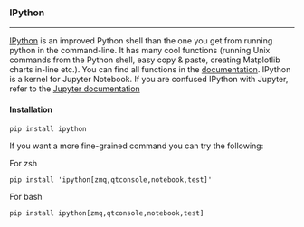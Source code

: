 ### IPython
---
[IPython](http://ipython.org/) is an improved Python shell than the one you get from running python in the command-line. It has many cool functions (running Unix commands from the Python shell, easy copy & paste, creating Matplotlib charts in-line etc.). You can find all functions in the [documentation](http://ipython.readthedocs.io/en/stable/). IPython is a kernel for Jupyter Notebook. If you are confused IPython with Jupyter, refer to the [Jupyter documentation](https://jupyter.readthedocs.io/en/latest/)

#### Installation
```
pip install ipython
```

If you want a more fine-grained command you can try the following:

For zsh
```
pip install 'ipython[zmq,qtconsole,notebook,test]'
```

For bash
```
pip install ipython[zmq,qtconsole,notebook,test]
```